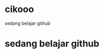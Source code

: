 # cikooo
sedang belajar github 
<html>
  <head>
    <title>CikooGITHUB</title>
  </head>
  <body>
    <h1>sedang belajar github</h1>
  </body>
</html>
